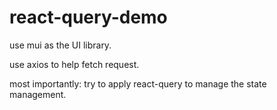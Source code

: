 # react-query-demo

use mui as the UI library.

use axios to help fetch request.

most importantly: try to apply react-query to manage the state management.
